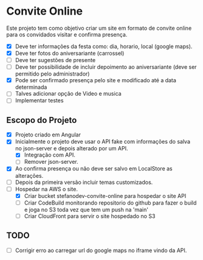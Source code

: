 # Convite Online

Este projeto tem como objetivo criar um site em formato de convite online para os convidados visitar e confirma presença.

- [x] Deve ter informações da festa como: dia, horario, local (google maps).
- [x] Deve ter fotos do aniversariante (carrossel)
- [ ] Deve ter sugestões de presente
- [ ] Deve ter possibilidade de incluir depoimento ao aniversariante (deve ser permitido pelo administrador)
- [x] Pode ser confirmado presença pelo site e modificado até a data determinada
- [ ] Talves adicionar opção de Video e musica
- [ ] Implementar testes

## Escopo do Projeto

- [x] Projeto criado em Angular
- [x] Inicialmente o projeto deve usar o API fake com informações do salva no json-server e depois alterado por um API.
    - [x] Integração com API.
    - [ ] Remover json-server.
- [x] Ao confirma presença ou não deve ser salvo em LocalStore as alterações.
- [ ] Depois da primeira versão incluir temas customizados.
- [ ] Hospedar na AWS o site.
    - [x] Criar bucket stefanodev-convite-online para hospedar o site API
    - [ ] Criar CodeBuild monitorando repositorio do github para fazer o build e joga no S3 toda vez que tem um push na 'main'
    - [ ] Criar CloudFront para servir o site hospedado no S3

## TODO
- [ ] Corrigir erro ao carregar url do google maps no iframe vindo da API.
